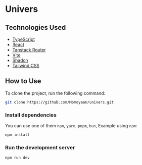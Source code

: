 # Univers

## Technologies Used

- [TypeScript](https://www.typescriptlang.org)
- [React](https://reactjs.org)
- [Tanstack Router](https://tanstack.com/router)
- [Vite](https://vitejs.dev/guide/)
- [Shadcn](https://ui.shadcn.com)
- [Tailwind CSS](https://tailwindcss.com)

## How to Use

To clone the project, run the following command:

```bash
git clone https://github.com/Momoyaan/univers.git
```

### Install dependencies

You can use one of them `npm`, `yarn`, `pnpm`, `bun`, Example using `npm`:

```bash
npm install
```

### Run the development server

```bash
npm run dev
```
